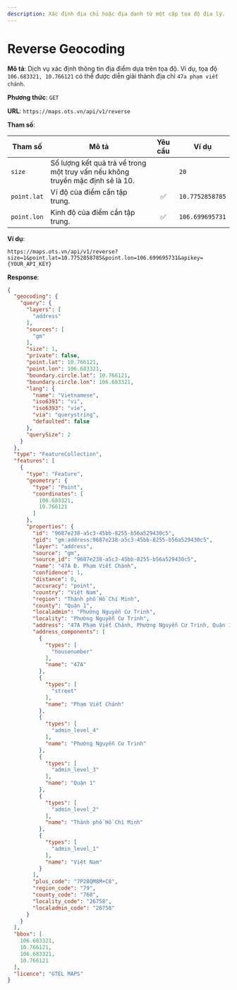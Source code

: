 ```yaml
---
description: Xác định địa chỉ hoặc địa danh từ một cặp tọa độ địa lý.
---
```


# Reverse Geocoding

**Mô tả**: Dịch vụ xác định thông tin địa điểm dựa trên tọa độ. Ví dụ, tọa độ `106.683321, 10.766121` có thể được diễn
giải thành địa chỉ `47a phạm viết chánh`.

**Phương thức**: `GET`

**URL**: `https://maps.ots.vn/api/v1/reverse`

**Tham số**:

| Tham số     | Mô tả                                                                          | Yêu cầu | Ví dụ                |
|-------------|--------------------------------------------------------------------------------|:-------:|----------------------|
| `size`      | Số lượng kết quả trả về trong một truy vấn nếu không truyền mặc định sẽ là 10. |         | `20`                 |
| `point.lat` | Vĩ độ của điểm cần tập trung.                                                  |    ✅    | `10.7752858785`      |
| `point.lon` | Kinh độ của điểm cần tập trung.                                                |    ✅    | `106.699695731` |

**Ví dụ**:

```http
https://maps.ots.vn/api/v1/reverse?size=1&point.lat=10.7752858785&point.lon=106.699695731&apikey={YOUR_API_KEY}
```

**Response**:

```json title="Dữ liệu trả về dạng JSON"
{
  "geocoding": {
    "query": {
      "layers": [
        "address"
      ],
      "sources": [
        "gm"
      ],
      "size": 1,
      "private": false,
      "point.lat": 10.766121,
      "point.lon": 106.683321,
      "boundary.circle.lat": 10.766121,
      "boundary.circle.lon": 106.683321,
      "lang": {
        "name": "Vietnamese",
        "iso6391": "vi",
        "iso6393": "vie",
        "via": "querystring",
        "defaulted": false
      },
      "querySize": 2
    }
  },
  "type": "FeatureCollection",
  "features": [
    {
      "type": "Feature",
      "geometry": {
        "type": "Point",
        "coordinates": [
          106.683321,
          10.766121
        ]
      },
      "properties": {
        "id": "9687e238-a5c3-45bb-8255-b56a529430c5",
        "gid": "gm:address:9687e238-a5c3-45bb-8255-b56a529430c5",
        "layer": "address",
        "source": "gm",
        "source_id": "9687e238-a5c3-45bb-8255-b56a529430c5",
        "name": "47A Đ. Phạm Viết Chánh",
        "confidence": 1,
        "distance": 0,
        "accuracy": "point",
        "country": "Việt Nam",
        "region": "Thành phố Hồ Chí Minh",
        "county": "Quận 1",
        "localadmin": "Phường Nguyễn Cư Trinh",
        "locality": "Phường Nguyễn Cư Trinh",
        "address": "47A Phạm Viết Chánh, Phường Nguyễn Cư Trinh, Quận 1, Thành phố Hồ Chí Minh, Việt Nam",
        "address_components": [
          {
            "types": [
              "housenumber"
            ],
            "name": "47A"
          },
          {
            "types": [
              "street"
            ],
            "name": "Phạm Viết Chánh"
          },
          {
            "types": [
              "admin_level_4"
            ],
            "name": "Phường Nguyễn Cư Trinh"
          },
          {
            "types": [
              "admin_level_3"
            ],
            "name": "Quận 1"
          },
          {
            "types": [
              "admin_level_2"
            ],
            "name": "Thành phố Hồ Chí Minh"
          },
          {
            "types": [
              "admin_level_1"
            ],
            "name": "Việt Nam"
          }
        ],
        "plus_code": "7P28QM8M+C8",
        "region_code": "79",
        "county_code": "760",
        "locality_code": "26758",
        "localadmin_code": "26758"
      }
    }
  ],
  "bbox": [
    106.683321,
    10.766121,
    106.683321,
    10.766121
  ],
  "licence": "GTEL MAPS"
}
```

